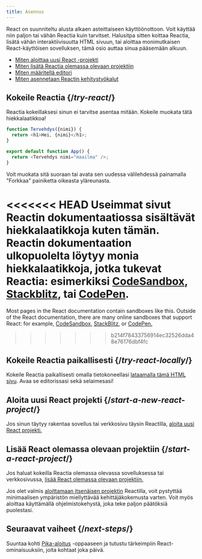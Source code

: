 ```yaml
---
title: Asennus
---
```


<Intro>

React on suunniteltu alusta alkaen asteittaiseen käyttöönottoon. Voit käyttää niin paljon tai vähän Reactia kuin tarvitset. Halusitpa sitten koittaa Reactia, lisätä vähän interaktiivisuutta HTML sivuun, tai aloittaa monimutkaisen React-käyttöisen sovelluksen, tämä osio auttaa sinua pääsemään alkuun.

</Intro>

<YouWillLearn isChapter={true}>

- [Miten aloittaa uusi React -projekti](/learn/start-a-new-react-project)
- [Miten lisätä Reactia olemassa olevaan projektiin](/learn/add-react-to-an-existing-project)
- [Miten määritellä editori](/learn/editor-setup)
- [Miten asennetaan Reactin kehitystyökalut](/learn/react-developer-tools)

</YouWillLearn>

## Kokeile Reactia {/*try-react*/}

Reactia kokeillaksesi sinun ei tarvitse asentaa mitään. Kokeile muokata tätä hiekkalaatikkoa!

<Sandpack>

```js
function Tervehdys({nimi}) {
  return <h1>Hei, {nimi}</h1>;
}

export default function App() {
  return <Tervehdys nimi="maailma" />;
}
```

</Sandpack>

Voit muokata sitä suoraan tai avata sen uudessa välilehdessä painamalla "Forkkaa" painiketta oikeasta yläreunasta.

<<<<<<< HEAD
Useimmat sivut Reactin dokumentaatiossa sisältävät hiekkalaatikkoja kuten tämän. Reactin dokumentaation ulkopuolelta löytyy monia hiekkalaatikkoja, jotka tukevat Reactia: esimerkiksi [CodeSandbox](https://codesandbox.io/s/new), [Stackblitz](https://stackblitz.com/fork/react), tai [CodePen](https://codepen.io/pen?&editors=0010&layout=left&prefill_data_id=3f4569d1-1b11-4bce-bd46-89090eed5ddb).
=======
Most pages in the React documentation contain sandboxes like this. Outside of the React documentation, there are many online sandboxes that support React: for example, [CodeSandbox](https://codesandbox.io/s/new), [StackBlitz](https://stackblitz.com/fork/react), or [CodePen.](https://codepen.io/pen?template=QWYVwWN)
>>>>>>> b214f78433756914ec32526dda48e76176dbf4fc

## Kokeile Reactia paikallisesti {/*try-react-locally*/}

Kokeile Reactia paikallisesti omalla tietokoneellasi [lataamalla tämä HTML sivu](https://gist.githubusercontent.com/gaearon/0275b1e1518599bbeafcde4722e79ed1/raw/db72dcbf3384ee1708c4a07d3be79860db04bff0/example.html). Avaa se editorissasi sekä selaimesasi!

## Aloita uusi React projekti {/*start-a-new-react-project*/}

Jos sinun täytyy rakentaa sovellus tai verkkosivu täysin Reactilla, [aloita uusi React projekti.](/learn/start-a-new-react-project)

## Lisää React olemassa olevaan projektiin {/*start-a-react-project*/}

Jos haluat kokeilla Reactia olemassa olevassa sovelluksessa tai verkkosivussa, [lisää React olemassa olevaan projektiin.](/learn/add-react-to-an-existing-project)

Jos olet valmis [aloittamaan itsenäisen projektin](/learn/start-a-new-react-project) Reactilla, voit pystyttää minimaalisen ympäristön miellyttävää kehittäjäkokemusta varten. Voit myös aloittaa käyttämällä ohjelmistokehystä, joka teke paljon päätöksiä puolestasi.

## Seuraavat vaiheet {/*next-steps*/}

Suuntaa kohti [Pika-aloitus](/learn) -oppaaseen ja tutustu tärkeimpiin React-ominaisuuksiin, joita kohtaat joka päivä.

